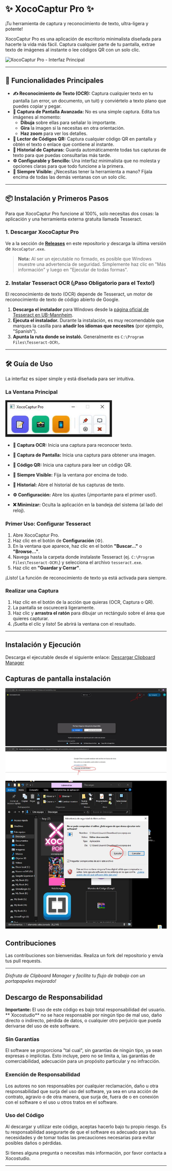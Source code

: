 # ✨ XocoCaptur Pro ✨

¡Tu herramienta de captura y reconocimiento de texto, ultra-ligera y potente!

XocoCaptur Pro es una aplicación de escritorio minimalista diseñada para hacerte la vida más fácil. Captura cualquier parte de tu pantalla, extrae texto de imágenes al instante o lee códigos QR con un solo clic.

![XocoCaptur Pro - Interfaz Principal](URL_DE_LA_IMAGEN_DE_TU_APP_AQUI)

---

## 🚀 Funcionalidades Principales

*   **✍️ Reconocimiento de Texto (OCR):** Captura cualquier texto en tu pantalla (un error, un documento, un tuit) y conviértelo a texto plano que puedes copiar y pegar.
*   **📸 Captura de Pantalla Avanzada:** No es una simple captura. Edita tus imágenes al momento:
    *   **Dibuja** sobre ellas para señalar lo importante.
    *   **Gira** la imagen si la necesitas en otra orientación.
    *   **Haz zoom** para ver los detalles.
*   **📱 Lector de Códigos QR:** Captura cualquier código QR en pantalla y obtén el texto o enlace que contiene al instante.
*   **📖 Historial de Capturas:** Guarda automáticamente todas tus capturas de texto para que puedas consultarlas más tarde.
*   **⚙️ Configurable y Sencillo:** Una interfaz minimalista que no molesta y opciones claras para que todo funcione a la primera.
*   **📌 Siempre Visible:** ¿Necesitas tener la herramienta a mano? Fíjala encima de todas las demás ventanas con un solo clic.

---

## 📦 Instalación y Primeros Pasos

Para que XocoCaptur Pro funcione al 100%, solo necesitas dos cosas: la aplicación y una herramienta externa gratuita llamada Tesseract.

### 1. Descargar XocoCaptur Pro

Ve a la sección de **[Releases]([URL_DE_TU_SECCION_DE_RELEASES_AQUI](https://drive.google.com/file/d/1fqKCb5BV8cesei2e2sIU-ASexF6K1K47/view?usp=sharing))** en este repositorio y descarga la última versión de `XocoCaptur.exe`.

> **Nota:** Al ser un ejecutable no firmado, es posible que Windows muestre una advertencia de seguridad. Simplemente haz clic en "Más información" y luego en "Ejecutar de todas formas".

### 2. Instalar Tesseract OCR (¡Paso Obligatorio para el Texto!)

El reconocimiento de texto (OCR) depende de Tesseract, un motor de reconocimiento de texto de código abierto de Google.

1.  **Descarga el instalador** para Windows desde la [página oficial de Tesseract en UB-Mannheim](https://github.com/UB-Mannheim/tesseract/wiki).
2.  **Ejecuta el instalador.** Durante la instalación, es muy recomendable que marques la casilla para **añadir los idiomas que necesites** (por ejemplo, "Spanish").
3.  **Apunta la ruta donde se instaló.** Generalmente es `C:\Program Files\Tesseract-OCR\`.

---

## 🛠️ Guía de Uso

La interfaz es súper simple y está diseñada para ser intuitiva.

### La Ventana Principal

![Botones de la Interfaz](XocoCaptur.JPG)

*   **📝 Captura OCR:** Inicia una captura para reconocer texto.
*   **📸 Captura de Pantalla:** Inicia una captura para obtener una imagen.
*   **📱 Código QR:** Inicia una captura para leer un código QR.

*   **📌 Siempre Visible:** Fija la ventana por encima de todo.
*   **📖 Historial:** Abre el historial de tus capturas de texto.
*   **⚙️ Configuración:** Abre los ajustes (¡importante para el primer uso!).
*   **❌ Minimizar:** Oculta la aplicación en la bandeja del sistema (al lado del reloj).

### Primer Uso: Configurar Tesseract

1.  Abre XocoCaptur Pro.
2.  Haz clic en el botón de **Configuración** (⚙️).
3.  En la ventana que aparece, haz clic en el botón **"Buscar..."** o **"Browse..."**.
4.  Navega hasta la carpeta donde instalaste Tesseract (ej. `C:\Program Files\Tesseract-OCR\`) y selecciona el archivo `tesseract.exe`.
5.  Haz clic en **"Guardar y Cerrar"**.

¡Listo! La función de reconocimiento de texto ya está activada para siempre.

### Realizar una Captura

1.  Haz clic en el botón de la acción que quieras (OCR, Captura o QR).
2.  La pantalla se oscurecerá ligeramente.
3.  Haz clic y **arrastra el ratón** para dibujar un rectángulo sobre el área que quieres capturar.
4.  ¡Suelta el clic y listo! Se abrirá la ventana con el resultado.

---

## Instalación y Ejecución
 Descarga el ejecutable desde el siguiente enlace:
   [Descargar Clipboard Manager](https://drive.google.com/file/d/1fqKCb5BV8cesei2e2sIU-ASexF6K1K47/view?usp=sharing)
   




## Capturas de pantalla instalación
![Xocopop en acción](Descargar.JPG)
![Xocopop en acción](Descargar1.JPG)
![Xocopop en acción](Descarga3.JPG)

## Contribuciones
Las contribuciones son bienvenidas. Realiza un fork del repositorio y envía tus pull requests.



---

_Disfruta de Clipboard Manager y facilita tu flujo de trabajo con un portapapeles mejorado!_


## Descargo de Responsabilidad

**Importante:** El uso de este código es bajo total responsabilidad del usuario. ** Xocostudio** no se hace responsable por ningún tipo de mal uso, daño directo o indirecto, pérdida de datos, o cualquier otro perjuicio que pueda derivarse del uso de este software.

### Sin Garantías

El software se proporciona "tal cual", sin garantías de ningún tipo, ya sean expresas o implícitas. Esto incluye, pero no se limita a, las garantías de comerciabilidad, adecuación para un propósito particular y no infracción.

### Exención de Responsabilidad

Los autores no son responsables por cualquier reclamación, daño u otra responsabilidad que surja del uso del software, ya sea en una acción de contrato, agravio o de otra manera, que surja de, fuera de o en conexión con el software o el uso u otros tratos en el software.

### Uso del Código

Al descargar y utilizar este código, aceptas hacerlo bajo tu propio riesgo. Es tu responsabilidad asegurarte de que el software es adecuado para tus necesidades y de tomar todas las precauciones necesarias para evitar posibles daños o pérdidas.



Si tienes alguna pregunta o necesitas más información, por favor contacta a Xocostudio.

---

